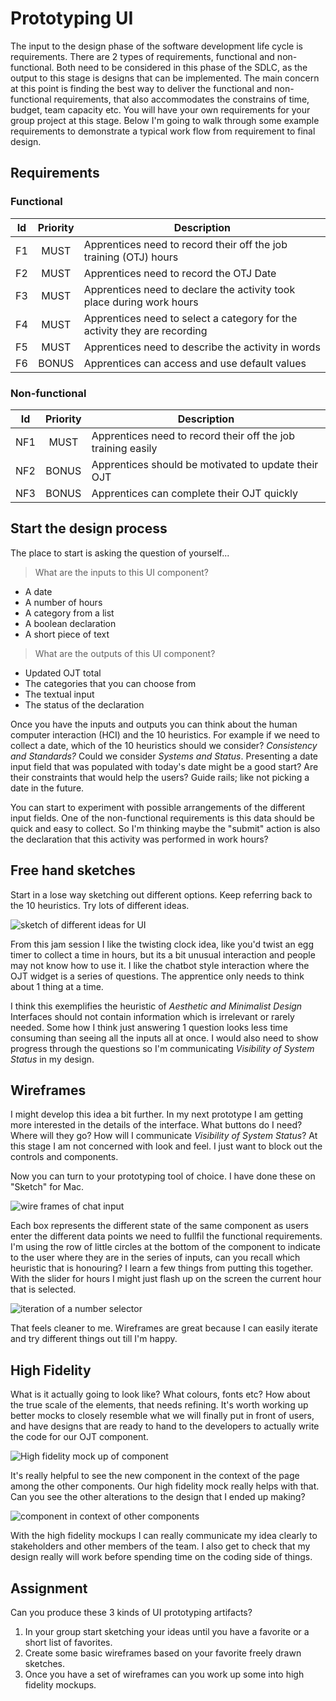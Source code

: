 # Prototyping UI

The input to the design phase of the software development life cycle is requirements. There are 2 types of requirements, functional and non-functional. Both need to be considered in this phase of the SDLC, as the output to this stage is designs that can be implemented. The main concern at this point is finding the best way to deliver the functional and non-functional requirements, that also accommodates the constrains of time, budget, team capacity etc. You will have your own requirements for your group project at this stage. Below I'm going to walk through some example requirements to demonstrate a typical work flow from requirement to final design.

## Requirements

### Functional
|Id|Priority|Description|
|--|:----:|-----------|
|F1|MUST|Apprentices need to record their off the job training (OTJ) hours|
|F2|MUST|Apprentices need to record the OTJ Date|
|F3|MUST|Apprentices need to declare the activity took place during work hours|
|F4|MUST|Apprentices need to select a category for the activity they are recording|
|F5|MUST|Apprentices need to describe the activity in words|
|F6|BONUS|Apprentices can access and use default values|

### Non-functional
|Id|Priority|Description|
|---|:----:|-----------|
|NF1|MUST|Apprentices need to record their off the job training easily|
|NF2|BONUS|Apprentices should be motivated to update their OJT|
|NF3|BONUS|Apprentices can complete their OJT quickly|

## Start the design process

The place to start is asking the question of yourself...
> What are the inputs to this UI component?
* A date
* A number of hours
* A category from a list
* A boolean declaration
* A short piece of text
> What are the outputs of this UI component?
* Updated OJT total
* The categories that you can choose from
* The textual input
* The status of the declaration

Once you have the inputs and outputs you can think about the human computer interaction (HCI) and the 10 heuristics. For example if we need to collect a date, which of the 10 heuristics should we consider? _Consistency and Standards?_ Could we consider _Systems and Status_. Presenting a date input field that was populated with today's date might be a good start? Are their constraints that would help the users? Guide rails; like not picking a date in the future.

You can start to experiment with possible arrangements of the different input fields. One of the non-functional requirements is this data should be quick and easy to collect. So I'm thinking maybe the "submit" action is also the declaration that this activity was performed in work hours?

## Free hand sketches

Start in a lose way sketching out different options. Keep referring back to the 10 heuristics. Try lots of different ideas.

![sketch of different ideas for UI](https://user-images.githubusercontent.com/4499581/123669262-ce3d7d00-d833-11eb-9dd2-2dd5bee59046.png)

From this jam session I like the twisting clock idea, like you'd twist an egg timer to collect a time in hours, but its a bit unusual interaction and people may not know how to use it. I like the chatbot style interaction where the OJT widget is a series of questions. The apprentice only needs to think about 1 thing at a time.

I think this exemplifies the heuristic of _Aesthetic and Minimalist Design_ Interfaces should not contain information which is irrelevant or rarely needed. Some how I think just answering 1 question looks less time consuming than seeing all the inputs all at once. I would also need to show progress through the questions so I'm communicating _Visibility of System Status_ in my design.

## Wireframes

I might develop this idea a bit further. In my next prototype I am getting more interested in the details of the interface. What buttons do I need? Where will they go? How will I communicate _Visibility of System Status_? At this stage I am not concerned with look and feel. I just want to block out the controls and components.

Now you can turn to your prototyping tool of choice. I have done these on "Sketch" for Mac.

![wire frames of chat input](https://user-images.githubusercontent.com/4499581/123674562-a9e49f00-d839-11eb-8b51-31da3bcfb015.jpg)

Each box represents the different state of the same component as users enter the different data points we need to fullfil the functional requirements. I'm using the row of little circles at the bottom of the component to indicate to the user where they are in the series of inputs, can you recall which heuristic that is honouring? I learn a few things from putting this together. With the slider for hours I might just flash up on the screen the current hour that is selected.

![iteration of a number selector](https://user-images.githubusercontent.com/4499581/124291410-7614bc80-db4c-11eb-8405-32ccbdca229b.png)

That feels cleaner to me. Wireframes are great because I can easily iterate and try different things out till I'm happy.

## High Fidelity

What is it actually going to look like? What colours, fonts etc? How about the true scale of the elements, that needs refining. It's worth working up better mocks to closely resemble what we will finally put in front of users, and have designs that are ready to hand to the developers to actually write the code for our OJT component.

![High fidelity mock up of component](https://user-images.githubusercontent.com/4499581/124298122-cba09780-db53-11eb-8d62-44125468e43e.png)

It's really helpful to see the new component in the context of the page among the other components. Our high fidelity mock really helps with that. Can you see the other alterations to the design that I ended up making?

![component in context of other components](https://user-images.githubusercontent.com/4499581/124298142-d0fde200-db53-11eb-946f-79732abf4880.png)

With the high fidelity mockups I can really communicate my idea clearly to stakeholders and other members of the team. I also get to check that my design really will work before spending time on the coding side of things.

## Assignment

Can you produce these 3 kinds of UI prototyping artifacts?

1. In your group start sketching your ideas until you have a favorite or a short list of favorites.
1. Create some basic wireframes based on your favorite freely drawn sketches.
1. Once you have a set of wireframes can you work up some into high fidelity mockups.
